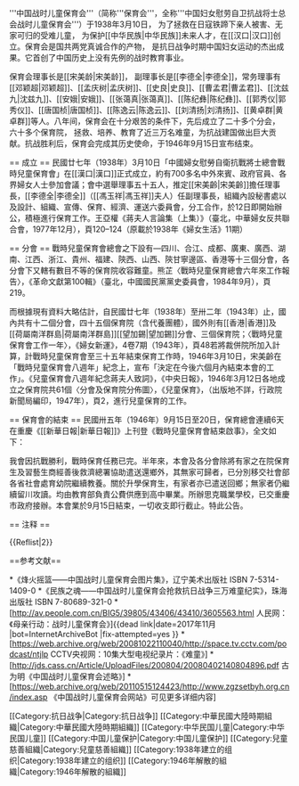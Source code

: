 '''中国战时儿童保育会'''（简称'''保育会'''，全称'''中国妇女慰劳自卫抗战将士总会战时儿童保育会'''）于1938年3月10日， 为了拯救在日寇铁蹄下亲人被害、无家可归的受难儿童， 为保护[[中华民族|中华民族]]未来人才，在[[汉口|汉口]]创立。保育会是国共两党真诚合作的产物， 是抗日战争时期中国妇女运动的杰出成果。它首创了中国历史上没有先例的战时教育事业。

保育会理事长是[[宋美龄|宋美龄]]， 副理事长是[[李德全|李德全]]，常务理事有[[邓颖超|邓颖超]]、[[孟庆树|孟庆树]]、[[史良|史良]]、[[曹孟君|曹孟君]]、[[沈兹九|沈兹九]]、[[安娥|安娥]]、[[张蔼真|张蔼真]]、[[陈纪彝|陈纪彝]]、[[郭秀仪|郭秀仪]]、[[唐国桢|唐国桢]]、[[陈逸云|陈逸云]]、[[刘清扬|刘清扬]]、[[黄卓群|黄卓群]]等人。八年间，保育会在十分艰苦的条件下，先后成立了二十多个分会， 六十多个保育院， 拯救、培养、教育了近三万名难童，为抗战建国做出巨大贡献。抗战胜利后，保育会完成其历史使命，于1946年9月15日宣布结束。

== 成立 ==
民國廿七年（1938年）3月10日「中國婦女慰勞自衛抗戰將士總會戰時兒童保育會」在[[漢口|漢口]]正式成立，約有700多名中外來賓、政府官員、各界婦女人士參加會議；會中選舉理事五十五人，推定[[宋美齡|宋美齡]]擔任理事長，[[李德全|李德全]]（[[馮玉祥|馮玉祥]]夫人）任副理事長，組織內設秘書處以及設計、組織、宣傳、保育、經濟、運送六委員會，分工合作，於12日即開始辦公，積極進行保育工作。<ref>王亞權《蔣夫人言論集（上集）》（臺北，中華婦女反共聯合會，1977年12月），頁120–124（原載於1938年《婦女生活》11期）</ref>

== 分會 ==
戰時兒童保育會總會之下設有—四川、合江、成都、廣東、廣西、湖南、江西、浙江、貴州、福建、陝西、山西、陝甘寧邊區、香港等十三個分會，各分會下又轄有數目不等的保育院收容難童。<ref>熊芷〈戰時兒童保育總會六年來工作報告〉，《革命文獻第100輯》（臺北，中國國民黨黨史委員會，1984年9月），頁219。</ref>

而根據現有資料大略估計，自民國廿七年（1938年）至卅二年（1943年）止，國內共有十二個分會，四十五個保育院（含代養團體），國外則有[[香港|香港]]及[[荷屬南洋群島|荷屬南洋群島]][[望加錫|望加錫]]分會、三個保育院；<ref>〈戰時兒童保育會工作一年〉，《婦女新運》，4卷7期（1943年），頁48</ref>若將裁併院所加入計算，計戰時兒童保育會至三十五年結束保育工作時，<ref>1946年3月10日，宋美齡在「戰時兒童保育會八週年」紀念上，宣布「決定在今後六個月內結束本會的工作」。《兒童保育會八週年紀念蔣夫人致詞》，《中央日報》，1946年3月12日</ref>各地成立之保育院共61個<ref>〈分會及保育院分佈圖〉，《兒童保育》，（出版地不詳，行政院新聞局編印，1947年），頁2</ref>，進行兒童保育的工作。

== 保育會的結束 ==
民國卅五年（1946年）9月15日至20日，保育總會連續6天在重慶《[[新華日報|新華日報]]》上刊登《戰時兒童保育會結束啟事》，全文如下：

我會因抗戰勝利，戰時保育任務已完。半年來，本會及各分會除將有家之在院保育生及習藝生商經善後救濟總署協助遣送還鄉外，其無家可歸者，已分別移交社會部各省社會處育幼院繼續教養。關於升學保育生，有家者亦已遣送回鄉；無家者仍繼續留川攻讀。均由教育部負責公費供應到高中畢業。所辦思克職業學校，已交重慶市政府接辦。本會業於9月15日結束，一切收支即行截止。特此公告。

== 注释 ==

{{Reflist|2}}

==参考文献==

*《烽火摇篮——中国战时儿童保育会图片集》，辽宁美术出版社 ISBN 7-5314-1409-0 
*《民族之魂——中国战时儿童保育会抢救抗日战争三万难童纪实》，珠海出版社 ISBN 7-80689-321-0
*[http://av.people.com.cn/BIG5/39805/43406/43410/3605563.html 人民网：《母亲行动：战时儿童保育会》]{{dead link|date=2017年11月 |bot=InternetArchiveBot |fix-attempted=yes }}
*[https://web.archive.org/web/20081022110040/http://space.tv.cctv.com/podcast/ntjlp CCTV央视网：10集大型电视纪录片：《难童》]
*[http://jds.cass.cn/Article/UploadFiles/200804/20080402140804896.pdf 古为明《中国战时儿童保育会述略》]
*[https://web.archive.org/web/20110515124423/http://www.zgzsetbyh.org.cn/index.asp 《中国战时儿童保育会网站》可见更多详细内容]

[[Category:抗日战争|Category:抗日战争]]
[[Category:中華民國大陸時期組織|Category:中華民國大陸時期組織]]
[[Category:中华民国儿童|Category:中华民国儿童]]
[[Category:中国儿童保护|Category:中国儿童保护]]
[[Category:兒童慈善組織|Category:兒童慈善組織]]
[[Category:1938年建立的组织|Category:1938年建立的组织]]
[[Category:1946年解散的組織|Category:1946年解散的組織]]